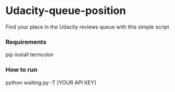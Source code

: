 # Udacity-queue-position
Find your place in the Udacity reviews queue with this simple script

### Requirements

pip install termcolor

### How to run

python waiting.py -T [YOUR API KEY]
